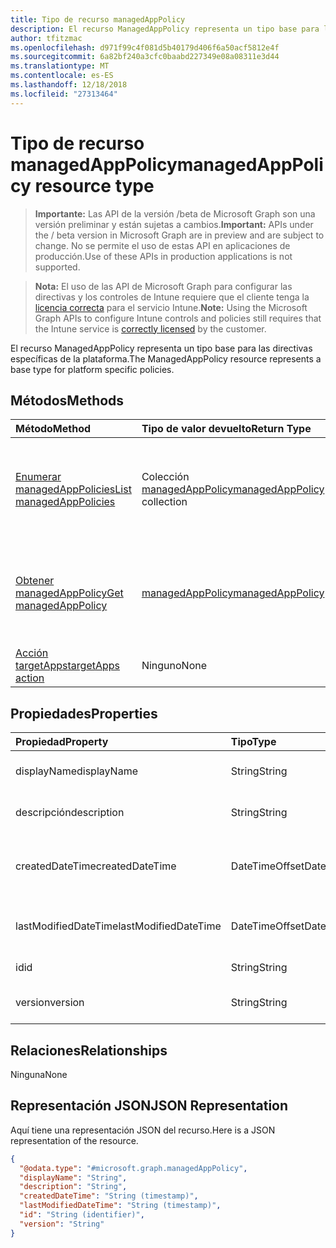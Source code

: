```yaml
---
title: Tipo de recurso managedAppPolicy
description: El recurso ManagedAppPolicy representa un tipo base para las directivas específicas de la plataforma.
author: tfitzmac
ms.openlocfilehash: d971f99c4f081d5b40179d406f6a50acf5812e4f
ms.sourcegitcommit: 6a82bf240a3cfc0baabd227349e08a08311e3d44
ms.translationtype: MT
ms.contentlocale: es-ES
ms.lasthandoff: 12/18/2018
ms.locfileid: "27313464"
---
```

# <a name="managedapppolicy-resource-type"></a><span data-ttu-id="9533f-103">Tipo de recurso managedAppPolicy</span><span class="sxs-lookup"><span data-stu-id="9533f-103">managedAppPolicy resource type</span></span>

> <span data-ttu-id="9533f-104">**Importante:** Las API de la versión /beta de Microsoft Graph son una versión preliminar y están sujetas a cambios.</span><span class="sxs-lookup"><span data-stu-id="9533f-104">**Important:** APIs under the / beta version in Microsoft Graph are in preview and are subject to change.</span></span> <span data-ttu-id="9533f-105">No se permite el uso de estas API en aplicaciones de producción.</span><span class="sxs-lookup"><span data-stu-id="9533f-105">Use of these APIs in production applications is not supported.</span></span>

> <span data-ttu-id="9533f-106">**Nota:** El uso de las API de Microsoft Graph para configurar las directivas y los controles de Intune requiere que el cliente tenga la [licencia correcta](https://go.microsoft.com/fwlink/?linkid=839381) para el servicio Intune.</span><span class="sxs-lookup"><span data-stu-id="9533f-106">**Note:** Using the Microsoft Graph APIs to configure Intune controls and policies still requires that the Intune service is [correctly licensed](https://go.microsoft.com/fwlink/?linkid=839381) by the customer.</span></span>

<span data-ttu-id="9533f-107">El recurso ManagedAppPolicy representa un tipo base para las directivas específicas de la plataforma.</span><span class="sxs-lookup"><span data-stu-id="9533f-107">The ManagedAppPolicy resource represents a base type for platform specific policies.</span></span>
## <a name="methods"></a><span data-ttu-id="9533f-108">Métodos</span><span class="sxs-lookup"><span data-stu-id="9533f-108">Methods</span></span>
|<span data-ttu-id="9533f-109">Método</span><span class="sxs-lookup"><span data-stu-id="9533f-109">Method</span></span>|<span data-ttu-id="9533f-110">Tipo de valor devuelto</span><span class="sxs-lookup"><span data-stu-id="9533f-110">Return Type</span></span>|<span data-ttu-id="9533f-111">Descripción</span><span class="sxs-lookup"><span data-stu-id="9533f-111">Description</span></span>|
|:---|:---|:---|
|[<span data-ttu-id="9533f-112">Enumerar managedAppPolicies</span><span class="sxs-lookup"><span data-stu-id="9533f-112">List managedAppPolicies</span></span>](../api/intune-mam-managedapppolicy-list.md)|<span data-ttu-id="9533f-113">Colección [managedAppPolicy](../resources/intune-mam-managedapppolicy.md)</span><span class="sxs-lookup"><span data-stu-id="9533f-113">[managedAppPolicy](../resources/intune-mam-managedapppolicy.md) collection</span></span>|<span data-ttu-id="9533f-114">Enumere las propiedades y las relaciones de los objetos [managedAppPolicy](../resources/intune-mam-managedapppolicy.md).</span><span class="sxs-lookup"><span data-stu-id="9533f-114">List properties and relationships of the [managedAppPolicy](../resources/intune-mam-managedapppolicy.md) objects.</span></span>|
|[<span data-ttu-id="9533f-115">Obtener managedAppPolicy</span><span class="sxs-lookup"><span data-stu-id="9533f-115">Get managedAppPolicy</span></span>](../api/intune-mam-managedapppolicy-get.md)|[<span data-ttu-id="9533f-116">managedAppPolicy</span><span class="sxs-lookup"><span data-stu-id="9533f-116">managedAppPolicy</span></span>](../resources/intune-mam-managedapppolicy.md)|<span data-ttu-id="9533f-117">Incluya en una lista las propiedades y las relaciones de los objetos [managedAppPolicy](../resources/intune-mam-managedapppolicy.md).</span><span class="sxs-lookup"><span data-stu-id="9533f-117">Read properties and relationships of the [managedAppPolicy](../resources/intune-mam-managedapppolicy.md) object.</span></span>|
|[<span data-ttu-id="9533f-118">Acción targetApps</span><span class="sxs-lookup"><span data-stu-id="9533f-118">targetApps action</span></span>](../api/intune-mam-managedapppolicy-targetapps.md)|<span data-ttu-id="9533f-119">Ninguno</span><span class="sxs-lookup"><span data-stu-id="9533f-119">None</span></span>|<span data-ttu-id="9533f-120">Todavía no documentado</span><span class="sxs-lookup"><span data-stu-id="9533f-120">Not yet documented</span></span>|

## <a name="properties"></a><span data-ttu-id="9533f-121">Propiedades</span><span class="sxs-lookup"><span data-stu-id="9533f-121">Properties</span></span>
|<span data-ttu-id="9533f-122">Propiedad</span><span class="sxs-lookup"><span data-stu-id="9533f-122">Property</span></span>|<span data-ttu-id="9533f-123">Tipo</span><span class="sxs-lookup"><span data-stu-id="9533f-123">Type</span></span>|<span data-ttu-id="9533f-124">Descripción</span><span class="sxs-lookup"><span data-stu-id="9533f-124">Description</span></span>|
|:---|:---|:---|
|<span data-ttu-id="9533f-125">displayName</span><span class="sxs-lookup"><span data-stu-id="9533f-125">displayName</span></span>|<span data-ttu-id="9533f-126">String</span><span class="sxs-lookup"><span data-stu-id="9533f-126">String</span></span>|<span data-ttu-id="9533f-127">Nombre para mostrar de la directiva.</span><span class="sxs-lookup"><span data-stu-id="9533f-127">Policy display name.</span></span>|
|<span data-ttu-id="9533f-128">descripción</span><span class="sxs-lookup"><span data-stu-id="9533f-128">description</span></span>|<span data-ttu-id="9533f-129">String</span><span class="sxs-lookup"><span data-stu-id="9533f-129">String</span></span>|<span data-ttu-id="9533f-130">La descripción de la directiva.</span><span class="sxs-lookup"><span data-stu-id="9533f-130">The policy's description.</span></span>|
|<span data-ttu-id="9533f-131">createdDateTime</span><span class="sxs-lookup"><span data-stu-id="9533f-131">createdDateTime</span></span>|<span data-ttu-id="9533f-132">DateTimeOffset</span><span class="sxs-lookup"><span data-stu-id="9533f-132">DateTimeOffset</span></span>|<span data-ttu-id="9533f-133">La fecha y la hora de creación de la directiva.</span><span class="sxs-lookup"><span data-stu-id="9533f-133">The date and time the policy was created.</span></span>|
|<span data-ttu-id="9533f-134">lastModifiedDateTime</span><span class="sxs-lookup"><span data-stu-id="9533f-134">lastModifiedDateTime</span></span>|<span data-ttu-id="9533f-135">DateTimeOffset</span><span class="sxs-lookup"><span data-stu-id="9533f-135">DateTimeOffset</span></span>|<span data-ttu-id="9533f-136">Última vez que se modificó la directiva.</span><span class="sxs-lookup"><span data-stu-id="9533f-136">Last time the policy was modified.</span></span>|
|<span data-ttu-id="9533f-137">id</span><span class="sxs-lookup"><span data-stu-id="9533f-137">id</span></span>|<span data-ttu-id="9533f-138">String</span><span class="sxs-lookup"><span data-stu-id="9533f-138">String</span></span>|<span data-ttu-id="9533f-139">Clave de la entidad.</span><span class="sxs-lookup"><span data-stu-id="9533f-139">Key of the entity.</span></span>|
|<span data-ttu-id="9533f-140">version</span><span class="sxs-lookup"><span data-stu-id="9533f-140">version</span></span>|<span data-ttu-id="9533f-141">String</span><span class="sxs-lookup"><span data-stu-id="9533f-141">String</span></span>|<span data-ttu-id="9533f-142">Versión de la entidad.</span><span class="sxs-lookup"><span data-stu-id="9533f-142">Version of the entity.</span></span>|

## <a name="relationships"></a><span data-ttu-id="9533f-143">Relaciones</span><span class="sxs-lookup"><span data-stu-id="9533f-143">Relationships</span></span>
<span data-ttu-id="9533f-144">Ninguna</span><span class="sxs-lookup"><span data-stu-id="9533f-144">None</span></span>
## <a name="json-representation"></a><span data-ttu-id="9533f-145">Representación JSON</span><span class="sxs-lookup"><span data-stu-id="9533f-145">JSON Representation</span></span>
<span data-ttu-id="9533f-146">Aquí tiene una representación JSON del recurso.</span><span class="sxs-lookup"><span data-stu-id="9533f-146">Here is a JSON representation of the resource.</span></span>
<!-- {
  "blockType": "resource",
  "keyProperty": "id",
  "@odata.type": "microsoft.graph.managedAppPolicy"
}
-->
``` json
{
  "@odata.type": "#microsoft.graph.managedAppPolicy",
  "displayName": "String",
  "description": "String",
  "createdDateTime": "String (timestamp)",
  "lastModifiedDateTime": "String (timestamp)",
  "id": "String (identifier)",
  "version": "String"
}
```





